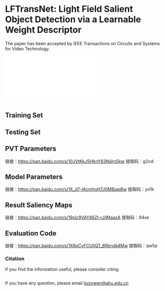 # LFTransNet: Light Field Salient Object Detection via a Learnable Weight Descriptor
The paper has been accepted by IEEE Transactions on Circuits and Systems for Video Technology.


![Main](main.pdf)
## Training Set

## Testing Set

##  PVT Parameters
链接：https://pan.baidu.com/s/10JVtKkJSHknY83Nijjm5kw 
提取码：g2od 

##  Model Parameters
链接：https://pan.baidu.com/s/1X_d7-lAcmhuH7J0MBiapBw 
提取码：yo1k 




##  Result Saliency Maps 

链接：https://pan.baidu.com/s/19sIc9VAY46Zt-rJilMaazA 
提取码：94xe 


## Evaluation Code

链接：https://pan.baidu.com/s/1X8pCyFCUIjQT_8Rbndk4Mw 
提取码：qw5p 


### Citation

If you find the information useful, please consider citing:

```
```
If you have any question, please email  liuzywen@ahu.edu.cn

